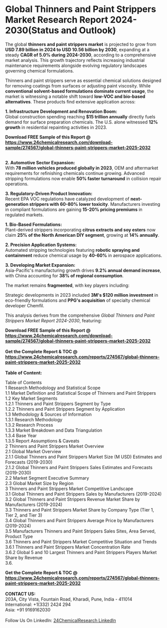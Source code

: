 <h1>Global Thinners and Paint Strippers Market Research Report 2024-2030(Status and Outlook)</h1><p>The global <strong>thinners and paint strippers market</strong> is projected to grow from <strong>USD 7.89 billion in 2024 to USD 10.56 billion by 2030</strong>, expanding at a steady <strong>CAGR of 5.0% during 2024-2030</strong>, according to a comprehensive market analysis. This growth trajectory reflects increasing industrial maintenance requirements alongside evolving regulatory landscapes governing chemical formulations.</p><p>Thinners and paint strippers serve as essential chemical solutions designed for removing coatings from surfaces or adjusting paint viscosity. While <strong>conventional solvent-based formulations dominate current usage</strong>, the market is witnessing a notable shift toward <strong>low-VOC and bio-based alternatives</strong>. These products find extensive application across:</p><p><strong>1. Infrastructure Development and Renovation Boom:</strong><br>
Global construction spending reaching <strong>$15 trillion annually</strong> directly fuels demand for surface preparation chemicals. The U.S. alone witnessed <strong>12% growth</strong> in residential repainting activities in 2023.</p><div><b>Download FREE Sample of this Report @ 
            <a href="https://www.24chemicalresearch.com/download-sample/274567/global-thinners-paint-strippers-market-2025-2032">
            https://www.24chemicalresearch.com/download-sample/274567/global-thinners-paint-strippers-market-2025-2032</a></b></div><br><p><strong>2. Automotive Sector Expansion:</strong><br>
With <strong>78 million vehicles produced globally in 2023</strong>, OEM and aftermarket requirements for refinishing chemicals continue growing. Advanced stripping formulations now enable <strong>50% faster turnaround</strong> in collision repair operations.</p><p><strong>3. Regulatory-Driven Product Innovation:</strong><br>
Recent EPA VOC regulations have catalyzed development of <strong>next-generation strippers with 60-80% lower toxicity</strong>. Manufacturers investing in compliant formulations are gaining <strong>15-20% pricing premiums</strong> in regulated markets.</p><p><strong>1. Bio-Based Formulations:</strong><br>
Plant-derived strippers incorporating <strong>citrus extracts and soy esters</strong> now claim <strong>25% of the North American DIY segment</strong>, growing at <strong>14% annually</strong>.</p><p><strong>2. Precision Application Systems:</strong><br>
Automated stripping technologies featuring <strong>robotic spraying and containment</strong> reduce chemical usage by <strong>40-60%</strong> in aerospace applications.</p><p><strong>3. Developing Market Expansion:</strong><br>
Asia-Pacific's manufacturing growth drives <strong>9.2% annual demand increase</strong>, with China accounting for <strong>38% of regional consumption</strong>.</p><p>The market remains <strong>fragmented</strong>, with key players including:</p><p>Strategic developments in 2023 included <strong>3M's $120 million investment</strong> in eco-friendly formulations and <strong>PPG's acquisition</strong> of specialty chemical developer Chemfil.</p><p>This analysis derives from the comprehensive <em>Global Thinners and Paint Strippers Market Report 2024-2030</em>, featuring:</p><div><b>Download FREE Sample of this Report @ 
            <a href="https://www.24chemicalresearch.com/download-sample/274567/global-thinners-paint-strippers-market-2025-2032">
            https://www.24chemicalresearch.com/download-sample/274567/global-thinners-paint-strippers-market-2025-2032</a></b></div><br><div><b>Get the Complete Report & TOC @ 
            <a href="https://www.24chemicalresearch.com/reports/274567/global-thinners-paint-strippers-market-2025-2032">
            https://www.24chemicalresearch.com/reports/274567/global-thinners-paint-strippers-market-2025-2032</a></b></div><br>
            <b>Table of Content:</b><p>Table of Contents<br />
1 Research Methodology and Statistical Scope<br />
1.1 Market Definition and Statistical Scope of Thinners and Paint Strippers<br />
1.2 Key Market Segments<br />
1.2.1 Thinners and Paint Strippers Segment by Type<br />
1.2.2 Thinners and Paint Strippers Segment by Application<br />
1.3 Methodology & Sources of Information<br />
1.3.1 Research Methodology<br />
1.3.2 Research Process<br />
1.3.3 Market Breakdown and Data Triangulation<br />
1.3.4 Base Year<br />
1.3.5 Report Assumptions & Caveats<br />
2 Thinners and Paint Strippers Market Overview<br />
2.1 Global Market Overview<br />
2.1.1 Global Thinners and Paint Strippers Market Size (M USD) Estimates and Forecasts (2019-2030)<br />
2.1.2 Global Thinners and Paint Strippers Sales Estimates and Forecasts (2019-2030)<br />
2.2 Market Segment Executive Summary<br />
2.3 Global Market Size by Region<br />
3 Thinners and Paint Strippers Market Competitive Landscape<br />
3.1 Global Thinners and Paint Strippers Sales by Manufacturers (2019-2024)<br />
3.2 Global Thinners and Paint Strippers Revenue Market Share by Manufacturers (2019-2024)<br />
3.3 Thinners and Paint Strippers Market Share by Company Type (Tier 1, Tier 2, and Tier 3)<br />
3.4 Global Thinners and Paint Strippers Average Price by Manufacturers (2019-2024)<br />
3.5 Manufacturers Thinners and Paint Strippers Sales Sites, Area Served, Product Type<br />
3.6 Thinners and Paint Strippers Market Competitive Situation and Trends<br />
3.6.1 Thinners and Paint Strippers Market Concentration Rate<br />
3.6.2 Global 5 and 10 Largest Thinners and Paint Strippers Players Market Share by Revenue<br />
3.6.</p><div><b>Get the Complete Report & TOC @ 
            <a href="https://www.24chemicalresearch.com/reports/274567/global-thinners-paint-strippers-market-2025-2032">
            https://www.24chemicalresearch.com/reports/274567/global-thinners-paint-strippers-market-2025-2032</a></b></div><br><b>CONTACT US:</b><br>
            203A, City Vista, Fountain Road, Kharadi, Pune, India - 411014<br>
            International: +1(332) 2424 294<br>
            Asia: +91 9169162030 <br><br>
            Follow Us On LinkedIn: <a href="https://www.linkedin.com/company/24chemicalresearch/">24ChemicalResearch LinkedIn</a>